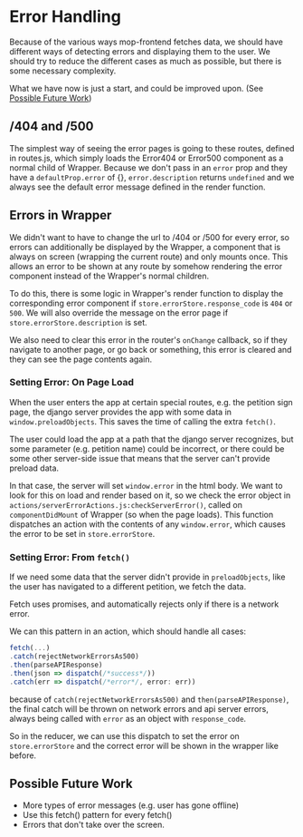 # Error Handling

Because of the various ways mop-frontend fetches data, we should have different ways of detecting errors and displaying them to the user. We should try to reduce the different cases as much as possible, but there is some necessary complexity.

What we have now is just a start, and could be improved upon. (See [Possible Future Work](#possible-future-work))

## /404 and /500

The simplest way of seeing the error pages is going to these routes, defined in routes.js, which simply loads the Error404 or Error500 component as a normal child of Wrapper. Because we don't pass in an `error` prop and they have a `defaultProp.error` of {}, `error.description` returns `undefined` and we always see the default error message defined in the render function.

## Errors in Wrapper

We didn't want to have to change the url to /404 or /500 for every error, so errors can additionally be displayed by the Wrapper, a component that is always on screen (wrapping the current route) and only mounts once. This allows an error to be shown at any route by somehow rendering the error component instead of the Wrapper's normal children.

To do this, there is some logic in Wrapper's render function to display the corresponding error component if `store.errorStore.response_code` is `404` or `500`. We will also override the message on the error page if `store.errorStore.description` is set.

We also need to clear this error in the router's `onChange` callback, so if they navigate to another page, or go back or something, this error is cleared and they can see the page contents again.

### Setting Error: On Page Load

When the user enters the app at certain special routes, e.g. the petition sign page, the django server provides the app with some data in `window.preloadObjects`. This saves the time of calling the extra `fetch()`.

The user could load the app at a path that the django server recognizes, but some parameter (e.g. petition name) could be incorrect, or there could be some other server-side issue that means that the server can't provide preload data.

In that case, the server will set `window.error` in the html body. We want to look for this on load and render based on it, so we check the error object in `actions/serverErrorActions.js:checkServerError()`, called on `componentDidMount` of Wrapper (so when the page loads). This function dispatches an action with the contents of any `window.error`, which causes the error to be set in `store.errorStore`.

### Setting Error: From `fetch()`

If we need some data that the server didn't provide in `preloadObjects`, like the user has navigated to a different petition, we fetch the data.

Fetch uses promises, and automatically rejects only if there is a network error.

We can this pattern in an action, which should handle all cases:


```js
fetch(...)
.catch(rejectNetworkErrorsAs500)
.then(parseAPIResponse)
.then(json => dispatch(/*success*/))
.catch(err => dispatch(/*error*/, error: err))
```
because of `catch(rejectNetworkErrorsAs500)` and `then(parseAPIResponse)`, the final catch will be thrown on network errors and api server errors, always being called with `error` as an object with `response_code`.

So in the reducer, we can use this dispatch to set the error on `store.errorStore` and the correct error will be shown in the wrapper like before.

## Possible Future Work
- More types of error messages (e.g. user has gone offline)
- Use this fetch() pattern for every fetch()
- Errors that don't take over the screen.
